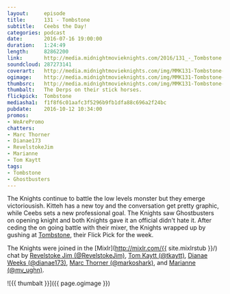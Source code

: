 ```yaml
---
layout:     episode
title:      131 - Tombstone
subtitle:   Ceebs the Day!
categories: podcast
date:       2016-07-16 19:00:00
duration:   1:24:49
length:		82862200
link:       http://media.midnightmovieknights.com/2016/131_-_Tombstone.m4a
soundcloud: 287273141
coverart:   http://media.midnightmovieknights.com/img/MMK131-Tombstone-1400x1400.png
ogimage:    http://media.midnightmovieknights.com/img/MMK131-Tombstone-750x750.png
thumbsrc:   http://media.midnightmovieknights.com/img/MMK131-Tombstone-200x200.png
thumbalt:	The Derps on their stick horses.
flickpick:  Tombstone
mediasha1:	f1f8f6c01aafc3f5296b9fb1dfa88c696a2f24bc
pubdate:    2016-10-12 10:34:00
promos:
- WeArePromo
chatters:
- Marc Thorner
- Dianae173
- RevelstokeJim
- Marianne
- Tom Kaytt
tags:
- Tombstone
- Ghostbusters
---
```

The Knights continue to battle the low levels monster but they emerge victoriousish. Kitteh has a new toy and the conversation get pretty graphic, while Ceebs sets a new professional goal. The Knights saw Ghostbusters on opening knight and both Knights gave it an official didn't hate it. After ceding the on going battle with their mixer, the Knights wrapped up by gushing at [Tombstone](http://www.imdb.com/title/tt0108358/), their Flick Pick for the week.

The Knights were joined in the [Mixlr](http://mixlr.com/{{ site.mixlrstub }}/) chat by [Revelstoke Jim (@RevelstokeJim)](https://twitter.com/RevelstokeJim), [Tom Kaytt (@tkaytt)](https://twitter.com/tkaytt), [Dianae Weeks (@dianae173)](https://twitter.com/dianae173), [Marc Thorner (@markoshark)](https://twitter.com/markoshark), and [Marianne (@mv_ughn)](https://twitter.com/mv_ughn).

![{{ thumbalt }}]({{ page.ogimage }})
